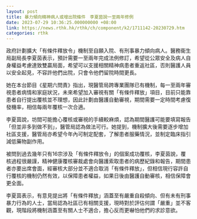 ```yaml
---
layout: post
title: 暴力傾向精神病人或增出院條件　李夏茵說一至兩年修例
date: 2023-07-29 10:36:25.000000000 +08:00
link: https://news.rthk.hk/rthk/ch/component/k2/1711142-20230729.htm
categories: rthk
---
```


政府計劃擴大「有條件釋放令」機制至自願入院、有刑事暴力傾向病人。醫務衞生局副局長李夏茵表示，預計需要一至兩年完成法例修訂，希望從公眾安全及病人自身權益考慮達致雙贏局面，希望可以支援相關精神病患者重返社區，否則醫護人員以安全起見，不容許他們出院，只會令他們留院時間更長。

她在本台節目《星期六問責》指出，現醫管局跨專業團隊已有機制，每一至兩年審視患者病情和家庭狀況，未來希望加入審視有關「有條件釋放」項目，目前只能靠患者自行提出覆核並不理想，因此計劃由醫護自動審視，期間需要一定時間考慮復發機率，相信每兩年覆核一次合適。

李夏茵說，坊間可能擔心覆核或審視的手續較麻煩，認為期間醫護可能要填寫報告「但並非多到做不到」，醫管局認為做法可行。她提到，機制擴大後需要逐步增加社區支援，醫管局亦希望今年內可制定配套，了解患者服藥情況，並制定臨床指引減低藥物副作用。

被問到過去幾年只有16宗涉及「有條件釋放令」的個案成功覆核，李夏茵說，覆核過程很嚴謹，精神健康覆核審裁處會向醫護索取患者的病歷紀錄和報告，期間患者亦要出席會面，經審核大部分並不適合取消「有條件釋放」，但相信現行容許自行覆核的機制仍然有效，以保障患者權益，如果日後由醫護自動審核，相信保障會更全面。

李夏茵表示，有意見提出將「有條件釋放」涵蓋至有嚴重自殺傾向、但有未有刑事暴力行為的人士，當局認為社區已有相關支援，現時對於評估何謂「嚴重」並不客觀，現階段將機制涵蓋至有關人士不適合，擔心反而更嚇怕他們的求診意欲。
